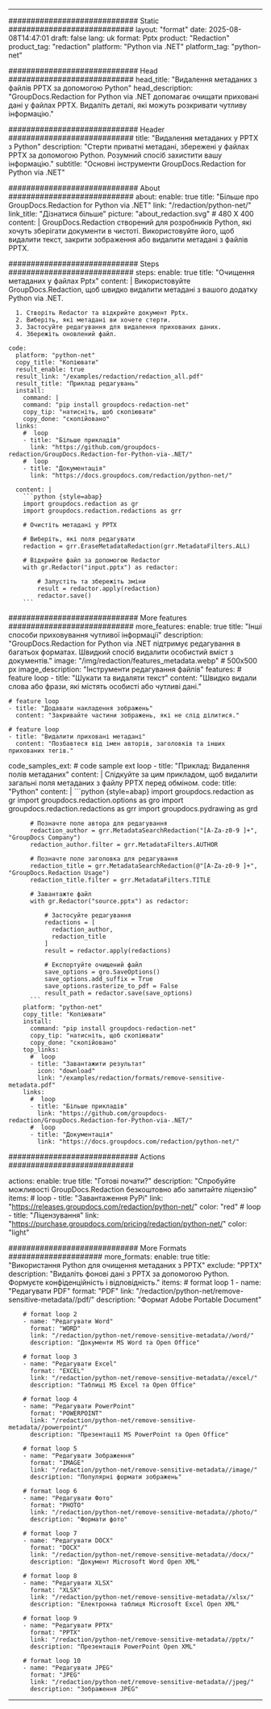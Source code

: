 
---
############################# Static ############################
layout: "format"
date:  2025-08-08T14:47:01
draft: false
lang: uk
format: Pptx
product: "Redaction"
product_tag: "redaction"
platform: "Python via .NET"
platform_tag: "python-net"

############################# Head ############################
head_title: "Видалення метаданих з файлів PPTX за допомогою Python"
head_description: "GroupDocs.Redaction for Python via .NET допомагає очищати приховані дані у файлах PPTX. Видаліть деталі, які можуть розкривати чутливу інформацію."

############################# Header ############################
title: "Видалення метаданих у PPTX з Python" 
description: "Стерти приватні метадані, збережені у файлах PPTX за допомогою Python. Розумний спосіб захистити вашу інформацію."
subtitle: "Основні інструменти GroupDocs.Redaction for Python via .NET" 

############################# About ############################
about:
    enable: true
    title: "Більше про GroupDocs.Redaction for Python via .NET"
    link: "/redaction/python-net/"
    link_title: "Дізнатися більше"
    picture: "about_redaction.svg" # 480 X 400
    content: |
       GroupDocs.Redaction створений для розробників Python, які хочуть зберігати документи в чистоті. Використовуйте його, щоб видалити текст, закрити зображення або видалити метадані з файлів PPTX.

############################# Steps ############################
steps:
    enable: true
    title: "Очищення метаданих у файлах Pptx"
    content: |
      Використовуйте GroupDocs.Redaction, щоб швидко видалити метадані з вашого додатку Python via .NET.
      
      1. Створіть Redactor та відкрийте документ Pptx.
      2. Виберіть, які метадані ви хочете стерти.
      3. Застосуйте редагування для видалення прихованих даних.
      4. Збережіть оновлений файл.
   
    code:
      platform: "python-net"
      copy_title: "Копіювати"
      result_enable: true
      result_link: "/examples/redaction/redaction_all.pdf"
      result_title: "Приклад редагувань"
      install:
        command: |
        command: "pip install groupdocs-redaction-net"
        copy_tip: "натисніть, щоб скопіювати"
        copy_done: "скопійовано"
      links:
        #  loop
        - title: "Більше прикладів"
          link: "https://github.com/groupdocs-redaction/GroupDocs.Redaction-for-Python-via-.NET/"
        #  loop
        - title: "Документація"
          link: "https://docs.groupdocs.com/redaction/python-net/"
          
      content: |
        ```python {style=abap}
        import groupdocs.redaction as gr
        import groupdocs.redaction.redactions as grr

        # Очистіть метадані у PPTX

        # Виберіть, які поля редагувати
        redaction = grr.EraseMetadataRedaction(grr.MetadataFilters.ALL)

        # Відкрийте файл за допомогою Redactor
        with gr.Redactor("input.pptx") as redactor:

            # Запустіть та збережіть зміни
            result = redactor.apply(redaction)
            redactor.save()
        ```            


############################# More features ############################
more_features:
  enable: true
  title: "Інші способи приховування чутливої інформації"
  description: "GroupDocs.Redaction for Python via .NET підтримує редагування в багатьох форматах. Швидкий спосіб видалити особистий вміст з документів."
  image: "/img/redaction/features_metadata.webp" # 500x500 px
  image_description: "Інструменти редагування файлів"
  features:
    # feature loop
    - title: "Шукати та видаляти текст"
      content: "Швидко видали слова або фрази, які містять особисті або чутливі дані."

    # feature loop
    - title: "Додавати накладення зображень"
      content: "Закривайте частини зображень, які не слід ділитися."

    # feature loop
    - title: "Видалити приховані метадані"
      content: "Позбавтеся від імен авторів, заголовків та інших прихованих тегів."
      
  code_samples_ext:
    # code sample ext loop
    - title: "Приклад: Видалення полів метаданих"
      content: |
        Слідкуйте за цим прикладом, щоб видалити загальні поля метаданих з файлу PPTX перед обміном.
      code:
        title: "Python"
        content: |
          ```python {style=abap}
          import groupdocs.redaction as gr
          import groupdocs.redaction.options as gro
          import groupdocs.redaction.redactions as grr
          import groupdocs.pydrawing as grd

          # Позначте поле автора для редагування
          redaction_author = grr.MetadataSearchRedaction("[A-Za-z0-9 ]+", "GroupDocs Company")
          redaction_author.filter = grr.MetadataFilters.AUTHOR

          # Позначте поле заголовка для редагування
          redaction_title = grr.MetadataSearchRedaction(@"[A-Za-z0-9 ]+", "GroupDocs.Redaction Usage")
          redaction_title.filter = grr.MetadataFilters.TITLE

          # Завантажте файл
          with gr.Redactor("source.pptx") as redactor:

              # Застосуйте редагування
              redactions = [
                redaction_author,
                redaction_title
              ]
              result = redactor.apply(redactions)

              # Експортуйте очищений файл
              save_options = gro.SaveOptions()
              save_options.add_suffix = True
              save_options.rasterize_to_pdf = False
              result_path = redactor.save(save_options)
          ```
        platform: "python-net"
        copy_title: "Копіювати"
        install:
          command: "pip install groupdocs-redaction-net"
          copy_tip: "натисніть, щоб скопіювати"
          copy_done: "скопійовано"
        top_links:
          #  loop
          - title: "Завантажити результат"
            icon: "download"
            link: "/examples/redaction/formats/remove-sensitive-metadata.pdf"
        links:
          #  loop
          - title: "Більше прикладів"
            link: "https://github.com/groupdocs-redaction/GroupDocs.Redaction-for-Python-via-.NET/"
          #  loop
          - title: "Документація"
            link: "https://docs.groupdocs.com/redaction/python-net/"


############################# Actions ############################

actions:
  enable: true
  title: "Готові почати?"
  description: "Спробуйте можливості GroupDocs.Redaction безкоштовно або запитайте ліцензію"
  items:
    #  loop
    - title: "Завантаження PyPi"
      link: "https://releases.groupdocs.com/redaction/python-net/"
      color: "red"
        #  loop
    - title: "Ліцензування"
      link: "https://purchase.groupdocs.com/pricing/redaction/python-net/"
      color: "light"


############################# More Formats #####################
more_formats:
    enable: true
    title: "Використання Python для очищення метаданих з PPTX"
    exclude: "PPTX"
    description: "Видаліть фонові дані з PPTX за допомогою Python. Формуєте конфіденційність і відповідність."
    items: 
        # format loop 1
        - name: "Редагувати PDF"
          format: "PDF"
          link: "/redaction/python-net/remove-sensitive-metadata//pdf/"
          description: "Формат Adobe Portable Document"

        # format loop 2
        - name: "Редагувати Word"
          format: "WORD"
          link: "/redaction/python-net/remove-sensitive-metadata//word/"
          description: "Документи MS Word та Open Office"
          
        # format loop 3
        - name: "Редагувати Excel"
          format: "EXCEL"
          link: "/redaction/python-net/remove-sensitive-metadata//excel/"
          description: "Таблиці MS Excel та Open Office"

        # format loop 4
        - name: "Редагувати PowerPoint"
          format: "POWERPOINT"
          link: "/redaction/python-net/remove-sensitive-metadata//powerpoint/"
          description: "Презентації MS PowerPoint та Open Office"

        # format loop 5
        - name: "Редагувати Зображення"
          format: "IMAGE"
          link: "/redaction/python-net/remove-sensitive-metadata//image/"
          description: "Популярні формати зображень"

        # format loop 6
        - name: "Редагувати Фото"
          format: "PHOTO"
          link: "/redaction/python-net/remove-sensitive-metadata//photo/"
          description: "Формати фото"

        # format loop 7
        - name: "Редагувати DOCX"
          format: "DOCX"
          link: "/redaction/python-net/remove-sensitive-metadata//docx/"
          description: "Документ Microsoft Word Open XML"
          
        # format loop 8
        - name: "Редагувати XLSX"
          format: "XLSX"
          link: "/redaction/python-net/remove-sensitive-metadata//xlsx/"
          description: "Електронна таблиця Microsoft Excel Open XML"
          
        # format loop 9
        - name: "Редагувати PPTX"
          format: "PPTX"
          link: "/redaction/python-net/remove-sensitive-metadata//pptx/"
          description: "Презентація PowerPoint Open XML"

        # format loop 10
        - name: "Редагувати JPEG"
          format: "JPEG"
          link: "/redaction/python-net/remove-sensitive-metadata//jpeg/"
          description: "Зображення JPEG"


---